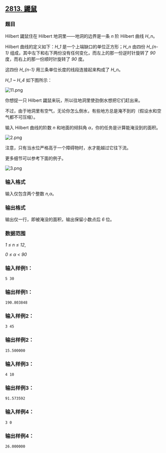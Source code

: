 ## [2813. 鼹鼠](https://www.acwing.com/problem/content/2815/)

### 题目

Hilbert 鼹鼠住在 Hilbert 地洞里——地洞的边界是一条 *n* 阶 Hilbert 曲线 *H_n*。

Hilbert 曲线的定义如下：*H_1* 是一个上端缺口的单位正方形；*H_n* 由四份 *H_{n-1}* 组成，其中左下和右下两份没有任何变化，而左上的那一份逆时针旋转了 *90* 度，而右上的那一份顺时针旋转了 *90* 度。

这四份 *H_{n-1}* 用三条单位长度的线段连接起来构成了 *H_n*。

*H_1 ~ H_4* 如下图所示：

 ![11.png](https://cdn.acwing.com/media/article/image/2020/11/13/19_2cb369ef25-11.png)

你想捉一只 Hilbert 鼹鼠来玩，所以往地洞里使劲倒水想把它们赶出来。

不过，由于地洞里有空气，无论你怎么倒水，有些地方总是淹不到的（假设水和空气都不可压缩）。

输入 Hilbert 曲线的阶数 *n* 和地面的倾斜角 *α*，你的任务是计算能淹没到的面积。

 ![2.png](https://cdn.acwing.com/media/article/image/2020/11/13/19_06edafc625-2.png)

注意，只有当水位严格高于一个障碍物时，水才能越过它往下流。

更多细节可以参考下面的例子。

 ![3.png](https://cdn.acwing.com/media/article/image/2020/11/13/19_1423416025-3.png)

### 输入格式

输入仅包含两个整数 *n,α*。

### 输出格式

输出仅一行，即被淹没的面积，输出保留小数点后 *6* 位。

### 数据范围

*1 ≤ n ≤ 12*,

*0 ≤ α < 90*

### 输入样例1：

```
5 30
```

### 输出样例1：

```
190.803848
```

### 输入样例2：

```
3 45
```

### 输出样例2：

```
15.500000
```

### 输入样例3：

```
4 10
```

### 输出样例3：

```
91.573592
```

### 输入样例4：

```
3 0
```

### 输出样例4：

```
26.000000
```
